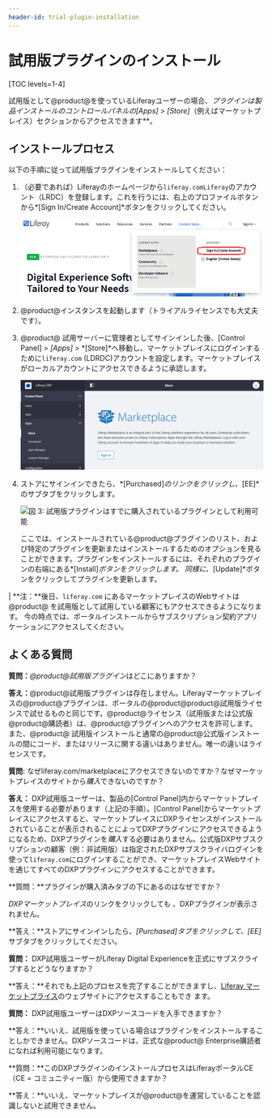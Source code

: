 ```yaml
---
header-id: trial-plugin-installation
---
```


# 試用版プラグインのインストール

[TOC levels=1-4]


試用版として@product@を使っているLiferayユーザーの場合、**プラグインは製品インストールのコントロールパネルの*[Apps]* > *[Store]*（例えばマーケットプレイス）セクションからアクセスできます**。



## インストールプロセス


以下の手順に従って試用版プラグインをインストールしてください：



1. （必要であれば）Liferayのホームページから`liferay.comLiferay`のアカウント（LRDC）を登録します。これを行うには、右上のプロファイルボタンから*[Sign In/Create Account]*ボタンをクリックしてください。

   ![図 1: プロファイルボタンにマウスを合わせて*[Sign In/Create Account]*をクリックする。](../../images-dxp/liferay-com-sign-in.png)

2. @product@インスタンスを起動します（トライアルライセンスでも大丈夫です）。



3. @product@ 試用サーバーに管理者としてサインインした後、[Control Panel] > *[Apps]* > *[Store]*へ移動し、マーケットプレイスにログインするために`liferay.com` (LDRDC)アカウントを設定します。マーケットプレイスがローカルアカウントにアクセスできるように承認します。

   ![図 2: *[Store]* のリンクをクリックし、マーケットプレイスがローカルアカウントにアクセスできるように承認する。](../../images-dxp/dxp-store-link.png)

4. ストアにサインインできたら、*[Purchased]*のリンクをクリックし、*[EE]*のサブタブをクリックします。



   ![図 3: 試用版プラグインはすでに購入されているプラグインとして利用可能](../../images-dxp/dxp-store-ee.png)

   ここでは、インストールされている@product@プラグインのリスト、および特定のプラグインを更新またはインストールするためのオプションを見ることができます。プラグインをインストールするには、それぞれのプラグインの右端にある*[Install]*ボタンをクリックします。
同様に、*[Update]*ボタンをクリックしてプラグインを更新します。



| **注：**後日、`liferay.com` にあるマーケットプレイスのWebサイトは@product@ を試用版として試用している顧客にもアクセスできるようになります。 今の時点では、ポータルインストールからサブスクリプション契約アプリケーションにアクセスしてください。

## よくある質問


**質問：***@product@試用版プラグイン*はどこにありますか？



**答え：**@product@試用版プラグインは存在しません。Liferayマーケットプレイスの@product@プラグインは、ポータルの@product@product@試用版ライセンスで試せるものと同じです。@product@ライセンス（試用版または公式版@product@購読者）は、@product@プラグインへのアクセスを許可します。また、@product@ 試用版インストールと通常の@product@公式版インストールの間にコード、またはリリースに関する違いはありません。唯一の違いはライセンスです。

**質問:** なぜliferay.com/marketplaceにアクセスできないのですか？なぜマーケットプレイスのサイトから*購入*できないのですか？



**答え：** DXP試用版ユーザーは、製品の[Control Panel]内からマーケットプレイスを使用する必要があります（上記の手順）。[Control Panel]からマーケットプレイスにアクセスすると、マーケットプレイスにDXPライセンスがインストールされていることが表示されることによってDXPプラグインにアクセスできるようになるため、DXPプラグインを*購入*する必要はありません。公式版DXPサブスクリプションの顧客（例：非試用版）は指定されたDXPサブスクライバログインを使って`liferay.com`にログインすることができ、マーケットプレイスWebサイトを通じてすべてのDXPプラグインにアクセスすることができます。

**質問：**プラグインが購入済みタブの下にあるのはなぜですか？

*DXPマーケットプレイス*のリンクをクリックしても 、DXPプラグインが表示されません。



**答え：**ストアにサインインしたら、*[Purchased]*タブをクリックして、*[EE]* サブタブをクリックしてください。

**質問：** DXP試用版ユーザーがLiferay Digital Experienceを正式にサブスクライブするとどうなりますか？


**答え：**それでも上記のプロセスを完了することができますし、[Liferay マーケットプライス](https://www.liferay.com/marketplace)のウェブサイトにアクセスすることもでき ます。



**質問：** DXP試用版ユーザーはDXPソースコードを入手できますか？



**答え：**いいえ、試用版を使っている場合はプラグインをインストールすることしかできません。DXPソースコードは、正式な@product@ Enterprise購読者になれば利用可能になります。

**質問：**このDXPプラグインのインストールプロセスはLiferayポータルCE（CE = コミュニティー版）から使用できますか？



**答え：**いいえ、マーケットプレイスが@product@を運営していることを認識しないと試用できません。
